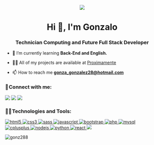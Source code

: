 <p align="center"><img align="center" src="https://user-images.githubusercontent.com/111772830/204940837-6bfa8357-f35d-4e00-a952-06df1438b55f.gif"/></p>

<h1 align="center">Hi 👋, I'm Gonzalo</h1>
<h3 align="center">Technician Computing and Future Full Stack Developer</h3>

- 🌱 I’m currently learning **Back-End and English.**

- 👨‍💻 All of my projects are available at [Proximamente](Proximamente)

- 📫 How to reach me **gonza_gonzalez28@hotmail.com**

<h3 align="left">📧 Connect with me:</h3>
<p align="left">
<a href="https://www.linkedin.com/in/gonz288/"><img src="https://img.shields.io/badge/-Gonzalo%20Agustin%20Gonzalez-0077B5?style=flat&logo=Linkedin&logoColor=white"/></a>
<a href="https://instagram.com/gonnz28"><img src="https://img.shields.io/badge/Gonnz28-E4405F?style=flat&logo=instagram&logoColor=white"/></a>
<a href="mailto:gonza_gonzalez28@hotmail.com"><img src="https://img.shields.io/badge/gonza_gonzalez28@hotmail.com-0078D4?style=flat&logo=microsoft-outlook&logoColor=white"/></a>
</p>

<h3 align="left">👨‍💻 Technologies and Tools:</h3>
<p align="left"> 
<a href="https://www.w3.org/html/" target="_blank" rel="noreferrer"> <img src="https://img.shields.io/badge/HTML5-E34F26?style=flat&logo=html5&logoColor=white" alt="html5"/> </a> 
<a href="https://www.w3schools.com/css/" target="_blank" rel="noreferrer"> <img src="https://img.shields.io/badge/CSS3-1572B6?flat&logo=css3&logoColor=white" alt="css3"/> </a> 
<a href="https://sass-lang.com" target="_blank" rel="noreferrer"> <img src="https://img.shields.io/badge/Sass-CC6699?flat&logo=sass&logoColor=white" alt="sass"/> </a> 
<a href="https://developer.mozilla.org/en-US/docs/Web/JavaScript" target="_blank" rel="noreferrer"> <img src="https://img.shields.io/badge/JavaScript-323330?flat&logo=javascript&logoColor=F7DF1E" alt="javascript"/> </a> 
<a href="https://getbootstrap.com" target="_blank" rel="noreferrer"> <img src="https://img.shields.io/badge/Bootstrap-563D7C?style=flat&logo=bootstrap&logoColor=white" alt="bootstrap"/> </a> 
<a href="https://www.php.net" target="_blank" rel="noreferrer"> <img src="https://img.shields.io/badge/PHP-777BB4?style=flat&logo=php&logoColor=white" alt="php"/> </a> 
<a href="https://www.mysql.com/" target="_blank" rel="noreferrer"> <img src="https://img.shields.io/badge/MySQL-316192?style=flat&logo=mysql&logoColor=yellow" alt="mysql"/> </a> 
<a href="https://www.w3schools.com/cpp/" target="_blank" rel="noreferrer"> <img src="https://img.shields.io/badge/C%2B%2B-00599C?style=flat&logo=c%2B%2B&logoColor=white" alt="cplusplus"/> </a> 
<a href="https://nodejs.org" target="_blank" rel="noreferrer"> <img src="https://img.shields.io/badge/Node.js-323330?style=flat&logo=node.js&logoColor=green" alt="nodejs""/> </a> 
<a href="https://www.python.org" target="_blank" rel="noreferrer"> <img src="https://img.shields.io/badge/Python-316192?style=flat&logo=python&logoColor=yellow" alt="python"/> </a> 
<a href="https://reactjs.org/" target="_blank" rel="noreferrer"> <img src="https://img.shields.io/badge/React-20232A?style=flat&logo=react&logoColor=61DAFB" alt="react"/> </a> 
<a href="https://git-scm.com/" target="_blank" rel="noreferrer"> <img src="https://img.shields.io/badge/-Git-05122A?style=flat&logo=git"/> </a> 
</p>
<p><img align="left" src="https://github-readme-stats.vercel.app/api/top-langs?username=gonz288&show_icons=true&locale=en&layout=compact" alt="gonz288" /></p>
